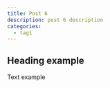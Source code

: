 ```yaml
---
title: Post 6
description: post 6 description
categories:
  - tag1
---
```


## Heading example

Text example
